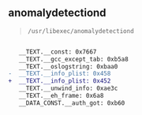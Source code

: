 ## anomalydetectiond

> `/usr/libexec/anomalydetectiond`

```diff

   __TEXT.__const: 0x7667
   __TEXT.__gcc_except_tab: 0xb5a8
   __TEXT.__oslogstring: 0xbaa0
-  __TEXT.__info_plist: 0x458
+  __TEXT.__info_plist: 0x452
   __TEXT.__unwind_info: 0xae3c
   __TEXT.__eh_frame: 0x6a8
   __DATA_CONST.__auth_got: 0xb60

```
